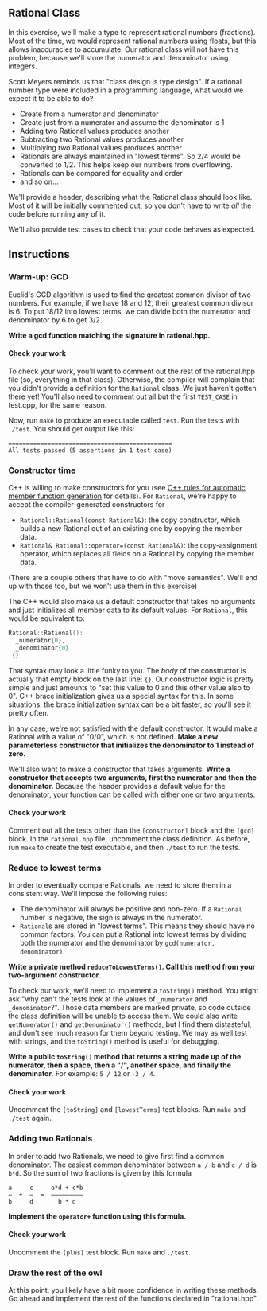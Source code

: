 ## Rational Class

In this exercise, we'll make a type to represent rational numbers (fractions). Most of the time, we would represent rational numbers using floats, but this allows inaccuracies to accumulate. Our rational class will not have this problem, because we'll store the numerator and denominator using integers.

Scott Meyers reminds us that "class design is type design". If a rational number type were included in a programming language, what would we expect it to be able to do?

- Create from a numerator and denominator
- Create just from a numerator and assume the denominator is 1
- Adding two Rational values produces another
- Subtracting two Rational values produces another
- Multiplying two Rational values produces another
- Rationals are always maintained in "lowest terms". So 2/4 would be converted to 1/2. This helps keep our numbers from overflowing.
- Rationals can be compared for equality and order
- and so on...

We'll provide a header, describing what the Rational class should look like. Most of it will be initially commented out, so you don't have to write _all_ the code before running any of it.

We'll also provide test cases to check that your code behaves as expected.

## Instructions

### Warm-up: GCD

Euclid's GCD algorithm is used to find the greatest common divisor of two numbers. For example, if we have 18 and 12, their greatest common divisor is 6. To put 18/12 into lowest terms, we can divide both the numerator and denominator by 6 to get 3/2.

**Write a gcd function matching the signature in rational.hpp.**

#### Check your work

To check your work, you'll want to comment out the rest of the rational.hpp file (so, everything in that class). Otherwise, the compiler will complain that you didn't provide a definition for the `Rational` class. We just haven't gotten there yet! You'll also need to comment out all but the first `TEST_CASE` in test.cpp, for the same reason.

Now, run `make` to produce an executable called `test`. Run the tests with `./test`. You should get output like this:

```
==============================================
All tests passed (5 assertions in 1 test case)
```

### Constructor time

C++ is willing to make constructors for you (see [C++ rules for automatic member function generation](http://www.enyo.de/fw/notes/cpp-auto-members.html) for details). For `Rational`, we're happy to accept the compiler-generated constructors for

- `Rational::Rational(const Rational&)`: the copy constructor, which builds a new Rational out of an existing one by copying the member data.
- `Rational& Rational::operator=(const Rational&)`: the copy-assignment operator, which replaces all fields on a Rational by copying the member data.

(There are a couple others that have to do with "move semantics". We'll end up with those too, but we won't use them in this exercise)

The C++ would also make us a default constructor that takes no arguments and just initializes all member data to its default values. For `Rational`, this would be equivalent to:

```cpp
Rational::Rational():
  _numerator{0},
  _denominator{0}
 {}
```

That syntax may look a little funky to you. The _body_ of the constructor is actually that empty block on the last line: `{}`. Our constructor logic is pretty simple and just amounts to "set this value to 0 and this other value also to 0". C++ brace initialization gives us a special syntax for this. In some situations, the brace initialization syntax can be a bit faster, so you'll see it pretty often.

In any case, we're not satisfied with the default constructor. It would make a Rational with a value of "0/0", which is not defined. **Make a new parameterless constructor that initializes the denominator to 1 instead of zero.**

We'll also want to make a constructor that takes arguments. **Write a constructor that accepts two arguments, first the numerator and then the denominator.** Because the header provides a default value for the denominator, your function can be called with either one or two arguments.

#### Check your work

Comment out all the tests other than the `[constructor]` block and the `[gcd]` block. In the `rational.hpp` file, uncomment the class definition. As before, run `make` to create the test executable, and then `./test` to run the tests.

### Reduce to lowest terms

In order to eventually compare Rationals, we need to store them in a consistent way. We'll impose the following rules:

- The denominator will always be positive and non-zero. If a `Rational` number is negative, the sign is always in the numerator.
- `Rational`s are stored in "lowest terms". This means they should have no common factors. You can put a Rational into lowest terms by dividing both the numerator and the denominator by `gcd(numerator, denominator)`.

**Write a private method `reduceToLowestTerms()`. Call this method from your two-argument constructor**.

To check our work, we'll need to implement a `toString()` method. You might ask "why can't the tests look at the values of `_numerator` and `_denominator`?". Those data members are marked private, so code outside the class definition will be unable to access them. We could also write `getNumerator()` and `getDenominator()` methods, but I find them distasteful, and don't see much reason for them beyond testing. We may as well test with strings, and the `toString()` method is useful for debugging.

**Write a public `toString()` method that returns a string made up of the numerator, then a space, then a "/", another space, and finally the denominator.** For example: `5 / 12` or `-3 / 4`.

#### Check your work

Uncomment the `[toString]` and `[lowestTerms]` test blocks. Run `make` and `./test` again.

### Adding two Rationals

In order to add two Rationals, we need to give first find a common denominator. The easiest common denominator between `a / b` and `c / d` is `b*d`. So the sum of two fractions is given by this formula

```
a     c     a*d + c*b
—  +  —  =  —————————
b     d       b * d
```

**Implement the `operator+` function using this formula.**

#### Check your work

Uncomment the `[plus]` test block. Run `make` and `./test`.

### Draw the rest of the owl

At this point, you likely have a bit more confidence in writing these methods. Go ahead and implement the rest of the functions declared in "rational.hpp".
